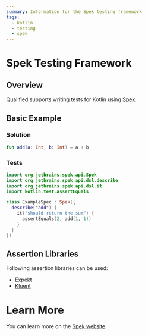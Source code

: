 ```yaml
---
summary: Information for the Spek testing framework
tags:
  - kotlin
  - testing
  - spek
---
```


# Spek Testing Framework

## Overview

Qualified supports writing tests for Kotlin using [Spek][1].

## Basic Example

### Solution

```kotlin
fun add(a: Int, b: Int) = a + b
```

### Tests

```kotlin
import org.jetbrains.spek.api.Spek
import org.jetbrains.spek.api.dsl.describe
import org.jetbrains.spek.api.dsl.it
import kotlin.test.assertEquals

class ExampleSpec : Spek({
  describe("add") {
    it("should return the sum") {
      assertEquals(2, add(1, 1))
    }
  }
})
```

## Assertion Libraries

Following assertion libraries can be used:

- [Expekt](https://winterbe.github.io/expekt/)
- [Kluent](https://markusamshove.github.io/Kluent/)

# Learn More

You can learn more on the [Spek website][1].

[1]: https://spekframework.org/
